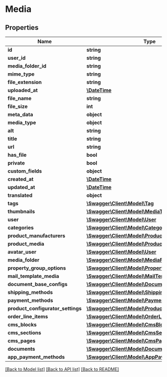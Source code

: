 # Media

## Properties
Name | Type | Description | Notes
------------ | ------------- | ------------- | -------------
**id** | **string** |  | [optional] 
**user_id** | **string** |  | [optional] 
**media_folder_id** | **string** |  | [optional] 
**mime_type** | **string** |  | [optional] 
**file_extension** | **string** |  | [optional] 
**uploaded_at** | [**\DateTime**](\DateTime.md) |  | [optional] 
**file_name** | **string** |  | [optional] 
**file_size** | **int** |  | [optional] 
**meta_data** | **object** |  | [optional] 
**media_type** | **object** |  | [optional] 
**alt** | **string** |  | [optional] 
**title** | **string** |  | [optional] 
**url** | **string** |  | [optional] 
**has_file** | **bool** |  | [optional] 
**private** | **bool** |  | [optional] 
**custom_fields** | **object** |  | [optional] 
**created_at** | [**\DateTime**](\DateTime.md) |  | 
**updated_at** | [**\DateTime**](\DateTime.md) |  | [optional] 
**translated** | **object** |  | [optional] 
**tags** | [**\Swagger\Client\Model\Tag**](Tag.md) |  | [optional] 
**thumbnails** | [**\Swagger\Client\Model\MediaThumbnail**](MediaThumbnail.md) |  | [optional] 
**user** | [**\Swagger\Client\Model\User**](User.md) |  | [optional] 
**categories** | [**\Swagger\Client\Model\Category**](Category.md) |  | [optional] 
**product_manufacturers** | [**\Swagger\Client\Model\ProductManufacturer**](ProductManufacturer.md) |  | [optional] 
**product_media** | [**\Swagger\Client\Model\ProductMedia**](ProductMedia.md) |  | [optional] 
**avatar_user** | [**\Swagger\Client\Model\User**](User.md) |  | [optional] 
**media_folder** | [**\Swagger\Client\Model\MediaFolder**](MediaFolder.md) |  | [optional] 
**property_group_options** | [**\Swagger\Client\Model\PropertyGroupOption**](PropertyGroupOption.md) |  | [optional] 
**mail_template_media** | [**\Swagger\Client\Model\MailTemplateMedia**](MailTemplateMedia.md) |  | [optional] 
**document_base_configs** | [**\Swagger\Client\Model\DocumentBaseConfig**](DocumentBaseConfig.md) |  | [optional] 
**shipping_methods** | [**\Swagger\Client\Model\ShippingMethod**](ShippingMethod.md) |  | [optional] 
**payment_methods** | [**\Swagger\Client\Model\PaymentMethod**](PaymentMethod.md) |  | [optional] 
**product_configurator_settings** | [**\Swagger\Client\Model\ProductConfiguratorSetting**](ProductConfiguratorSetting.md) |  | [optional] 
**order_line_items** | [**\Swagger\Client\Model\OrderLineItem**](OrderLineItem.md) |  | [optional] 
**cms_blocks** | [**\Swagger\Client\Model\CmsBlock**](CmsBlock.md) |  | [optional] 
**cms_sections** | [**\Swagger\Client\Model\CmsSection**](CmsSection.md) |  | [optional] 
**cms_pages** | [**\Swagger\Client\Model\CmsPage**](CmsPage.md) |  | [optional] 
**documents** | [**\Swagger\Client\Model\Document**](Document.md) |  | [optional] 
**app_payment_methods** | [**\Swagger\Client\Model\AppPaymentMethod**](AppPaymentMethod.md) |  | [optional] 

[[Back to Model list]](../../README.md#documentation-for-models) [[Back to API list]](../../README.md#documentation-for-api-endpoints) [[Back to README]](../../README.md)

